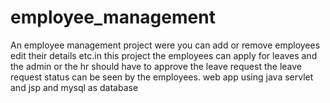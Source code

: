 # employee_management
An employee management project were you can add or remove employees edit their details etc.in this project the employees can apply for leaves and the admin or the hr should have to approve the leave request the leave request status can be seen by the employees. web app using java servlet and jsp and mysql as database
